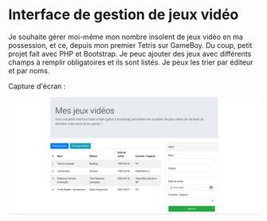 
# Interface de gestion de jeux vidéo

Je souhaite gérer moi-même mon nombre insolent de jeux vidéo en ma possession, et ce, depuis mon premier Tetris sur GameBoy.
Du coup, petit projet fait avec PHP et Bootstrap.
Je peuc ajouter des jeux avec différents champs à remplir obligatoires et ils sont listés. 
Je peux les trier par éditeur et par noms.

Capture d'écran :

<img src="./capture.png">